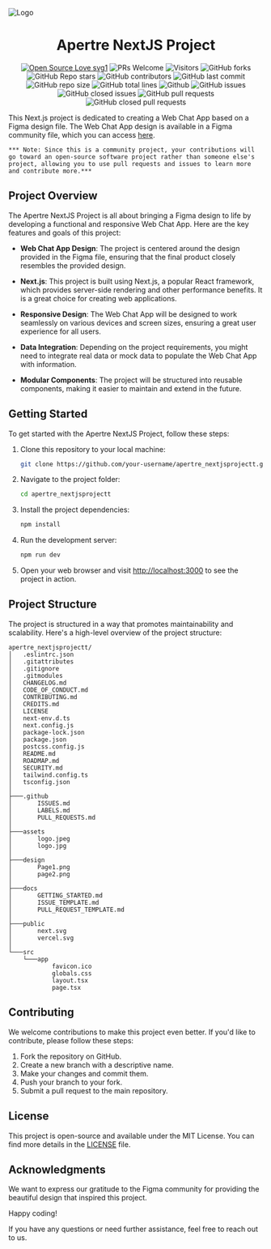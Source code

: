 ![Logo](./assets/logo.jpeg)


<h1 align="center">Apertre NextJS Project</h1>

 <div align="center">
 <p>

[![Open Source Love svg1](https://badges.frapsoft.com/os/v1/open-source.svg?v=103)](https://github.com/ellerbrock/open-source-badges/)
![PRs Welcome](https://img.shields.io/badge/PRs-welcome-brightgreen.svg?style=flat)
![Visitors](https://api.visitorbadge.io/api/visitors?path=debarshee2004%2Fweb_chat_app%20&countColor=%23263759&style=flat)
![GitHub forks](https://img.shields.io/github/forks/debarshee2004/web_chat_app)
![GitHub Repo stars](https://img.shields.io/github/stars/debarshee2004/web_chat_app)
![GitHub contributors](https://img.shields.io/github/contributors/debarshee2004/web_chat_app)
![GitHub last commit](https://img.shields.io/github/last-commit/debarshee2004/web_chat_app)
![GitHub repo size](https://img.shields.io/github/repo-size/debarshee2004/web_chat_app)
![GitHub total lines](https://sloc.xyz/github/debarshee2004/web_chat_app)
![Github](https://img.shields.io/github/license/debarshee2004/web_chat_app)
![GitHub issues](https://img.shields.io/github/issues/debarshee2004/web_chat_app)
![GitHub closed issues](https://img.shields.io/github/issues-closed-raw/debarshee2004/web_chat_app)
![GitHub pull requests](https://img.shields.io/github/issues-pr/debarshee2004/web_chat_app)
![GitHub closed pull requests](https://img.shields.io/github/issues-pr-closed/debarshee2004/web_chat_app)
 </p>
 </div>

This Next.js project is dedicated to creating a Web Chat App based on a Figma design file. The Web Chat App design is available in a Figma community file, which you can access [here](https://www.figma.com/file/BcNhPtrX9pwbCFUWVNL8Zn/Chatting-app-with-summarizer-(Community)?type=design&node-id=0%3A1&mode=design&t=wAzxO7mh1glHjPCh-1).

`*** Note: Since this is a community project, your contributions will go toward an open-source software project rather than someone else's project, allowing you to use pull requests and issues to learn more and contribute more.***`

## Project Overview

The Apertre NextJS Project is all about bringing a Figma design to life by developing a functional and responsive Web Chat App. Here are the key features and goals of this project:

- **Web Chat App Design**: The project is centered around the design provided in the Figma file, ensuring that the final product closely resembles the provided design.

- **Next.js**: This project is built using Next.js, a popular React framework, which provides server-side rendering and other performance benefits. It is a great choice for creating web applications.

- **Responsive Design**: The Web Chat App will be designed to work seamlessly on various devices and screen sizes, ensuring a great user experience for all users.

- **Data Integration**: Depending on the project requirements, you might need to integrate real data or mock data to populate the Web Chat App with information.

- **Modular Components**: The project will be structured into reusable components, making it easier to maintain and extend in the future.

## Getting Started

To get started with the Apertre NextJS Project, follow these steps:

1. Clone this repository to your local machine:

   ```bash
   git clone https://github.com/your-username/apertre_nextjsprojectt.git
   ```

2. Navigate to the project folder:

   ```bash
   cd apertre_nextjsprojectt
   ```

3. Install the project dependencies:

   ```bash
   npm install
   ```

4. Run the development server:

   ```bash
   npm run dev
   ```

5. Open your web browser and visit [http://localhost:3000](http://localhost:3000) to see the project in action.

## Project Structure

The project is structured in a way that promotes maintainability and scalability. Here's a high-level overview of the project structure:

```
apertre_nextjsprojectt/
│   .eslintrc.json
│   .gitattributes
│   .gitignore
│   .gitmodules
│   CHANGELOG.md
│   CODE_OF_CONDUCT.md
│   CONTRIBUTING.md
│   CREDITS.md
│   LICENSE
│   next-env.d.ts
│   next.config.js
│   package-lock.json
│   package.json
│   postcss.config.js
│   README.md
│   ROADMAP.md
│   SECURITY.md
│   tailwind.config.ts
│   tsconfig.json
│
├───.github
│       ISSUES.md
│       LABELS.md
│       PULL_REQUESTS.md
│
├───assets
│       logo.jpeg
│       logo.jpg
│
├───design
│       Page1.png
│       page2.png
│
├───docs
│       GETTING_STARTED.md
│       ISSUE_TEMPLATE.md
│       PULL_REQUEST_TEMPLATE.md
│
├───public
│       next.svg
│       vercel.svg
│
└───src
    └───app
            favicon.ico
            globals.css
            layout.tsx
            page.tsx
```

## Contributing

We welcome contributions to make this project even better. If you'd like to contribute, please follow these steps:

1. Fork the repository on GitHub.
2. Create a new branch with a descriptive name.
3. Make your changes and commit them.
4. Push your branch to your fork.
5. Submit a pull request to the main repository.

## License

This project is open-source and available under the MIT License. You can find more details in the [LICENSE](LICENSE) file.

## Acknowledgments

We want to express our gratitude to the Figma community for providing the beautiful design that inspired this project.

Happy coding!

If you have any questions or need further assistance, feel free to reach out to us.

